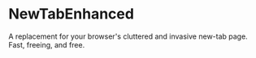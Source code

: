 # NewTabEnhanced
A replacement for your browser's cluttered and invasive new-tab page. Fast, freeing, and free.
